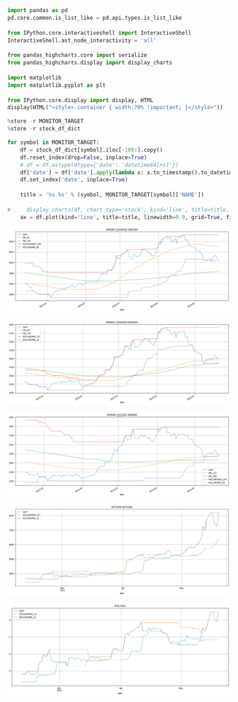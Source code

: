 

```python
import pandas as pd
pd.core.common.is_list_like = pd.api.types.is_list_like

from IPython.core.interactiveshell import InteractiveShell
InteractiveShell.ast_node_interactivity = 'all'

from pandas_highcharts.core import serialize
from pandas_highcharts.display import display_charts

import matplotlib
import matplotlib.pyplot as plt

from IPython.core.display import display, HTML
display(HTML("<style>.container { width:70% !important; }</style>"))
```



<script src="https://code.jquery.com/jquery-3.1.1.min.js"></script>
<script src="https://code.highcharts.com/stock/highstock.js"></script>
<script src="https://code.highcharts.com/stock/modules/exporting.js"></script>
<script src="https://code.highcharts.com/stock/modules/export-data.js"></script>




<style>.container { width:70% !important; }</style>



```python
%store -r MONITOR_TARGET
%store -r stock_df_dict
```


```python
for symbol in MONITOR_TARGET:
    df = stock_df_dict[symbol].iloc[-100:].copy()    
    df.reset_index(drop=False, inplace=True)
    # df = df.astype(dtype={'date': 'datetime64[ns]'})
    df['date'] = df['date'].apply(lambda x: x.to_timestamp().to_datetime64())
    df.set_index('date', inplace=True)

    title = '%s %s' % (symbol, MONITOR_TARGET[symbol]['NAME'])
    
#     display_charts(df, chart_type='stock', kind='line', title=title, figsize=(1000, 600))
    ax = df.plot(kind='line', title=title, linewidth=0.9, grid=True, figsize=(19, 7))
```


![png](output_2_0.png)



![png](output_2_1.png)



![png](output_2_2.png)



![png](output_2_3.png)



![png](output_2_4.png)

